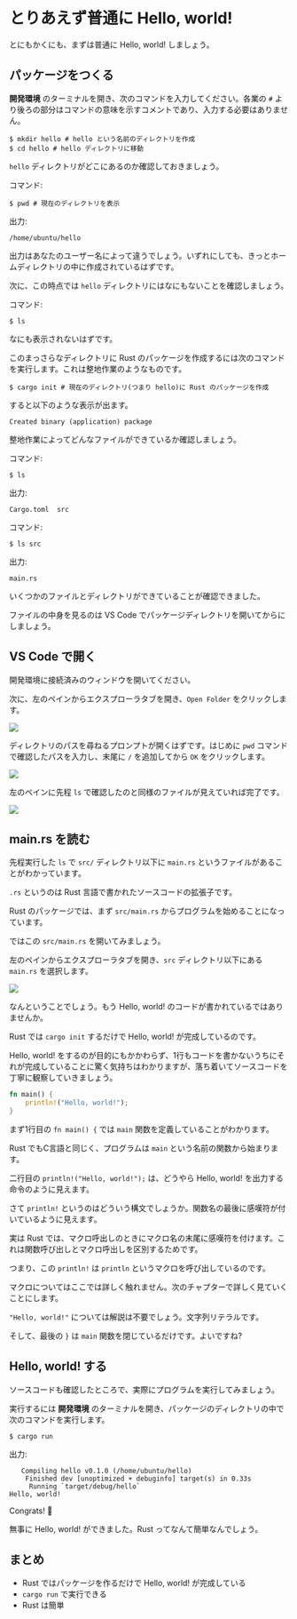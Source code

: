# とりあえず普通に Hello, world!

とにもかくにも、まずは普通に Hello, world! しましょう。

## パッケージをつくる

**開発環境** のターミナルを開き、次のコマンドを入力してください。各業の `#` より後ろの部分はコマンドの意味を示すコメントであり、入力する必要はありません。

```
$ mkdir hello # hello という名前のディレクトリを作成
$ cd hello # hello ディレクトリに移動
```

`hello` ディレクトリがどこにあるのか確認しておきましょう。

コマンド:
```
$ pwd # 現在のディレクトリを表示
```

出力:
```
/home/ubuntu/hello
```

出力はあなたのユーザー名によって違うでしょう。いずれにしても、きっとホームディレクトリの中に作成されているはずです。

次に、この時点では `hello` ディレクトリにはなにもないことを確認しましょう。

コマンド:
```
$ ls
```

なにも表示されないはずです。

このまっさらなディレクトリに Rust のパッケージを作成するには次のコマンドを実行します。これは整地作業のようなものです。

```
$ cargo init # 現在のディレクトリ(つまり hello)に Rust のパッケージを作成
```

すると以下のような表示が出ます。

```
Created binary (application) package
```

整地作業によってどんなファイルができているか確認しましょう。

コマンド:
```
$ ls
```

出力:
```
Cargo.toml  src
```

コマンド:
```
$ ls src
```

出力:
```
main.rs
```

いくつかのファイルとディレクトリができていることが確認できました。

ファイルの中身を見るのは VS Code でパッケージディレクトリを開いてからにしましょう。

## VS Code で開く

開発環境に接続済みのウィンドウを開いてください。

次に、左のペインからエクスプローラタブを開き、`Open Folder` をクリックします。

![](./01-helloworld/open-folder-01.png)

ディレクトリのパスを尋ねるプロンプトが開くはずです。はじめに `pwd` コマンドで確認したパスを入力し、末尾に `/` を追加してから `OK` をクリックします。

![](./01-helloworld/open-folder-02.png)

左のペインに先程 `ls` で確認したのと同様のファイルが見えていれば完了です。

![](./01-helloworld/open-folder-03.png)

## main.rs を読む

先程実行した `ls` で `src/` ディレクトリ以下に `main.rs` というファイルがあることがわかっています。

`.rs` というのは Rust 言語で書かれたソースコードの拡張子です。

Rust のパッケージでは、まず `src/main.rs` からプログラムを始めることになっています。

ではこの `src/main.rs` を開いてみましょう。

左のペインからエクスプローラタブを開き、`src` ディレクトリ以下にある `main.rs` を選択します。

![](./01-helloworld/open-main.png)

なんということでしょう。もう Hello, world! のコードが書かれているではありませんか。

Rust では `cargo init` するだけで Hello, world! が完成しているのです。

Hello, world! をするのが目的にもかかわらず、1行もコードを書かないうちにそれが完成していることに驚く気持ちはわかりますが、落ち着いてソースコードを丁寧に観察していきましょう。

```rust
fn main() {
    println!("Hello, world!");
}
```

まず1行目の `fn main() {` では `main` 関数を定義していることがわかります。

Rust でもC言語と同じく、プログラムは `main` という名前の関数から始まります。

二行目の `println!("Hello, world!");` は、どうやら Hello, world! を出力する命令のように見えます。

さて `println!` というのはどういう構文でしょうか。関数名の最後に感嘆符が付いているように見えます。

実は Rust では、マクロ呼出しのときにマクロ名の末尾に感嘆符を付けます。これは関数呼び出しとマクロ呼出しを区別するためです。

つまり、この `println!` は `println` というマクロを呼び出しているのです。

マクロについてはここでは詳しく触れません。次のチャプターで詳しく見ていくことにします。

`"Hello, world!"` については解説は不要でしょう。文字列リテラルです。

そして、最後の `}` は `main` 関数を閉じているだけです。よいですね?

## Hello, world! する

ソースコードも確認したところで、実際にプログラムを実行してみましょう。

実行するには **開発環境** のターミナルを開き、パッケージのディレクトリの中で次のコマンドを実行します。

```
$ cargo run
```

出力:
```
   Compiling hello v0.1.0 (/home/ubuntu/hello)
    Finished dev [unoptimized + debuginfo] target(s) in 0.33s
     Running `target/debug/hello`
Hello, world!
```

Congrats! 🎉

無事に Hello, world! ができました。Rust ってなんて簡単なんでしょう。

## まとめ

- Rust ではパッケージを作るだけで Hello, world! が完成している
- `cargo run` で実行できる
- Rust は簡単
